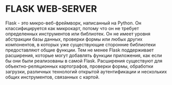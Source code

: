 # FLASK WEB-SERVER
Flask - это микро-веб-фреймворк, написанный на Python. Он классифицируется как микрокарт, потому что он не требует определенных инструментов или библиотек. Он не имеет уровня абстракции базы данных, проверки формы или любых других компонентов, в которых уже существующие сторонние библиотеки предоставляют общие функции. Тем не менее Flask поддерживает расширения, которые могут добавлять функции приложения, как если бы они были реализованы в самой Flask. Расширения существуют для объектно-реляционных картографов, проверки формы, обработки загрузки, различных технологий открытой аутентификации и нескольких общих инструментов, связанных с картой.

